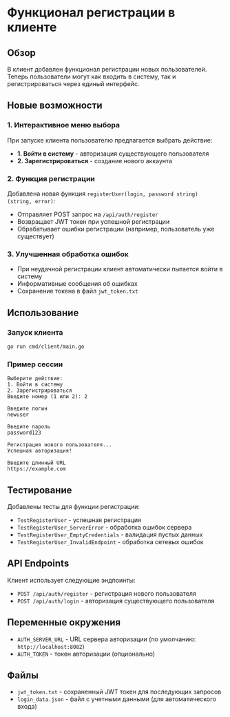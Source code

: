 # Функционал регистрации в клиенте

## Обзор

В клиент добавлен функционал регистрации новых пользователей. Теперь пользователи могут как входить в систему, так и регистрироваться через единый интерфейс.

## Новые возможности

### 1. Интерактивное меню выбора
При запуске клиента пользователю предлагается выбрать действие:
- **1. Войти в систему** - авторизация существующего пользователя
- **2. Зарегистрироваться** - создание нового аккаунта

### 2. Функция регистрации
Добавлена новая функция `registerUser(login, password string) (string, error)`:
- Отправляет POST запрос на `/api/auth/register`
- Возвращает JWT токен при успешной регистрации
- Обрабатывает ошибки регистрации (например, пользователь уже существует)

### 3. Улучшенная обработка ошибок
- При неудачной регистрации клиент автоматически пытается войти в систему
- Информативные сообщения об ошибках
- Сохранение токена в файл `jwt_token.txt`

## Использование

### Запуск клиента
```bash
go run cmd/client/main.go
```

### Пример сессии
```
Выберите действие:
1. Войти в систему
2. Зарегистрироваться
Введите номер (1 или 2): 2

Введите логин
newuser

Введите пароль
password123

Регистрация нового пользователя...
Успешная авторизация!

Введите длинный URL
https://example.com
```

## Тестирование

Добавлены тесты для функции регистрации:
- `TestRegisterUser` - успешная регистрация
- `TestRegisterUser_ServerError` - обработка ошибок сервера
- `TestRegisterUser_EmptyCredentials` - валидация пустых данных
- `TestRegisterUser_InvalidEndpoint` - обработка сетевых ошибок

## API Endpoints

Клиент использует следующие эндпоинты:
- `POST /api/auth/register` - регистрация нового пользователя
- `POST /api/auth/login` - авторизация существующего пользователя

## Переменные окружения

- `AUTH_SERVER_URL` - URL сервера авторизации (по умолчанию: `http://localhost:8082`)
- `AUTH_TOKEN` - токен авторизации (опционально)

## Файлы

- `jwt_token.txt` - сохраненный JWT токен для последующих запросов
- `login_data.json` - файл с учетными данными (для автоматического входа)
